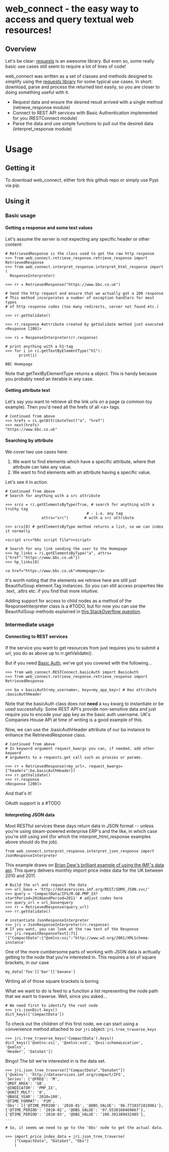 # web_connect - the easy way to access and query textual web resources!

## Overview

Let's be clear: [requests](https://realpython.com/python-requests/) is an awesome library.
But even so, some really basic use cases still seem to require a lot of lines of code!

web_connect was written as a set of classes and methods designed to simplify
using the [requests library](https://realpython.com/python-requests/) for some typical use cases.
In short: download, parse and process the returned text easily, so you are closer to doing something useful with it.

- Request data and ensure the desired result arrived with a single method (retrieve_response module)
- Connect to REST API services with Basic Authentication implemented for you (RESTConnect module)
- Parse the data and use simple functions to pull out the desired data (interpret_response module)

# Usage

## Getting it

To download web_connect, either fork this github repo or simply use Pypi via pip.

## Using it

### Basic usage

#### Getting a response and some text values

Let's assume the server is not expecting any specific header or other content:

    # RetrievedResponse is the class used to get the raw http response
    >>> from web_connect.retrieve_response.retrieve_response import RetrievedResponse
    >>> from web_connect.interpret_response.interpret_html_response import (
      ResponseInterpreter)

    >>> rr = RetrievedResponse("https://www.bbc.co.uk")

    # Send the http request and ensure that we actually got a 200 response
    # This method incorporates a number of exception handlers for most types
    # of http response codes (too many redirects, server not found etc.)

    >>> rr.getValidate()

    >>> rr.response #attribute created by getValidate method just executed
    <Response [200]>

    >>> ri = ResponseInterpreter(rr.response)

    # print anything with a h1-tag
    >>> for i in ri.getTextByElementType("h1"):
          print(i)

    BBC Homepage

Note that getTextByElementType returns a <map> object. This is handy because
you probably need an iterable in any case.

#### Getting attribute text

Let's say you want to retrieve all the link urls on a page (a common toy example).
Then you'd need all the hrefs of all \<a> tags.

    # Continued from above
    >>> hrefs = ri.getAttributeText("a", "href")
    >>> next(hrefs)
    "https://www.bbc.co.uk"

#### Searching by attribute

We cover two use cases here:

1. We want to find elements which have a specific attribute, where that attribute
   can take any value.
2. We want to find elements with an attribute having a specific value.

Let's see it in action.

    # Continued from above
    # Search for anything with a src attribute

    >>> srcs = ri.getElementsByType(True, # search for anything with a truthy tag
                                        # - i.e. any tag
                    attrs="src")       # with a src attribute

    >>> srcs[0] # getElementsByType method returns a list, so we can index it normally

    <script src=*bbc script file*><script>

    # Search for any link sending the user to the Homepage
    >>> hp_links = ri.getElementsByType("a", attrs={"href":"https://www.bbc.co.uk"})
    >>> hp_links[0]

    <a href="https://www.bbc.co.uk">Homepage</a>

It's worth noting that the elements we retrieve here are still just BeautifulSoup
element.Tag instances. So you can still access properties like .text, .attrs etc.
if you find that more intuitive.

Adding support for access to child nodes as a method of the ResponseInterpreter
class is a #TODO, but for now you can use the BeautifulSoup methods explained in
[this StackOverflow question](
  https://stackoverflow.com/questions/6287529/how-to-find-children-of-nodes-using-beautifulsoup
  ).

### Intermediate usage

#### Connecting to REST services
If the service you want to get resources from just requires you to submit a url,
you do as above up to rr.getValidate().

But if you need [Basic Auth](https://en.wikipedia.org/wiki/Basic_access_authentication),
we've got you covered with the following...

    >>> from web_connect.RESTConnect.basicAuth import BasicAuth
    >>> from web_connect.retrieve_response.retrieve_response import RetrievedResponse

    >>> ba = basicAuth(<my_username>, key=<my_app_key>) # Has attribute .basicAuthHeader

Note that the basicAuth class does not **need** a `key` kwarg to instantiate or be used
successfully. Some REST API's provide non-sensitive data and just require you to encode
your app key as the basic auth username. UK's Companies House API at time of writing
is a good example of this.

Now, we can use the .basicAuthHeader attribute of our ba instance to enhance the
RetrievedResponse class.

    # Continued from above
    # In keyword argument request_kwargs you can, if needed, add other keyword
    # arguments to a requests.get call such as proxies or params.

    >>> rr = RetrievedResponse(<my_url>, request_kwargs={"headers":ba.basicAuthHeader})
    >>> rr.getValidate()
    >>> rr.response
    <Response [200]>

And that's it!

OAuth support is a #TODO

#### Interpreting JSON data
Most RESTful services these days return data in JSON format -- unless you're using
steam-powered enterprise ERP's and the like, in which case you're still using
xml (for which the interpret_html_response examples above should do the job).

    from web_connect.interpret_response.interpret_json_response import JsonResponseInterpreter

This example draws on [Brian Dew's brilliant example of using the IMF's data api](
  http://www.bd-econ.com/imfapi1.html). This query delivers monthly import price
  index data for the UK between 2010 and 2011.

    # Build the url and request the data
    >>> url_base = 'http://dataservices.imf.org/REST/SDMX_JSON.svc/'
    >>> query = 'CompactData/IFS/M.GB.PMP_IX?startPeriod=2010&endPeriod=2011' # adjust codes here
    >>> query_url = url_base+query
    >>> rr = RetrievedResponse(query_url)
    >>> rr.getValidate()

    # instantiate JsonResponseInterpreter
    >>> jri = JsonResponseInterpreter(rr.response)
    # If you want, you can look at the raw text of the Response
    >>> jri.requestResponseText[:71]
    '{"CompactData":{"@xmlns:xsi":"http://www.w3.org/2001/XMLSchema-instance'

One of the more cumbersome parts of working with JSON data is acttually getting
to the node that you're interested in. This requires a lot of square brackets, in
our case

    my_data['foo']['bar']['banana']

Writing all of those square brackets is boring.

What we want to do is feed to a function a list representing the node path that we want
to traverse. Well, since you asked...

    # We need first to identify the root node
    >>> jri.jsonDict.keys()
    dict_keys(['CompactData'])

To check out the children of this first node, we can start using a
convenience method attached to our `jri` object: `jri.tree_traverse_keys`

    >>> jri.tree_traverse_keys('CompactData').keys()
    dict_keys(['@xmlns:xsi', '@xmlns:xsd', '@xsi:schemaLocation', '@xmlns',
    'Header', 'DataSet'])

Bingo! The bit we're interested in is the data set.

    >>> jri.json_tree_traverse(["CompactData","DataSet"])
    {'@xmlns': 'http://dataservices.imf.org/compact/IFS',
    'Series': {'@FREQ': 'M',
    '@REF_AREA': 'GB',
    '@INDICATOR': 'PMP_IX',
    '@UNIT_MULT': '0',
    '@BASE_YEAR': '2010=100',
    '@TIME_FORMAT': 'P1M',
    'Obs': [{'@TIME_PERIOD': '2010-01', '@OBS_VALUE': '96.7710371819961'},
    {'@TIME_PERIOD': '2010-02', '@OBS_VALUE': '97.5538160469667'},
    {'@TIME_PERIOD': '2010-03', '@OBS_VALUE': '100.391389432485'},
    ...

    # So, it seems we need to go to the 'Obs' node to get the actual data.

    >>> import_price_index_data = jri.json_tree_traverse(
        ["CompactData", "DataSet", "Obs"]
        )
    

